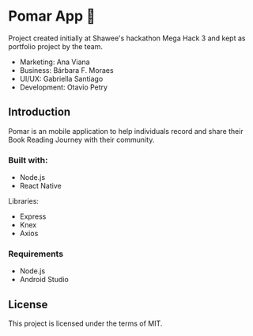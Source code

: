 # Pomar App 🍎
Project created initially at Shawee's hackathon Mega Hack 3 and kept as portfolio project by the team.

- Marketing: Ana Viana
- Business: Bárbara F. Moraes
- UI/UX: Gabriella Santiago
- Development: Otavio Petry

## Introduction

Pomar is an mobile application to help individuals record and share their Book Reading Journey with their community.

### Built with:

- Node.js
- React Native

Libraries:
- Express
- Knex
- Axios

### Requirements

- Node.js
- Android Studio

## License

This project is licensed under the terms of MIT.
